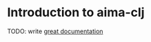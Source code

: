 # Introduction to aima-clj

TODO: write [great documentation](http://jacobian.org/writing/what-to-write/)
